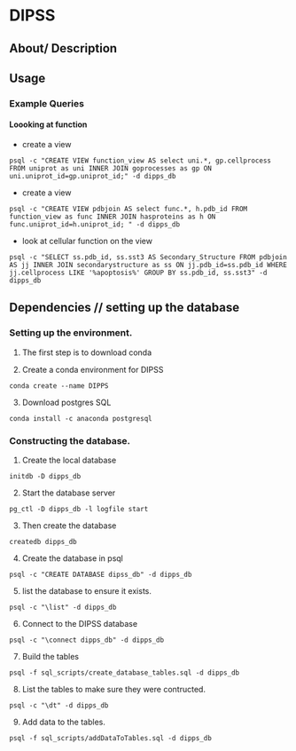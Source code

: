 # DIPSS


## About/ Description

## Usage

### Example Queries

#### Loooking at function

* create a view
```
psql -c "CREATE VIEW function_view AS select uni.*, gp.cellprocess FROM uniprot as uni INNER JOIN goprocesses as gp ON uni.uniprot_id=gp.uniprot_id;" -d dipps_db
```
                                                                                
* create a view                                                                 
```                                                                             
psql -c "CREATE VIEW pdbjoin AS select func.*, h.pdb_id FROM function_view as func INNER JOIN hasproteins as h ON func.uniprot_id=h.uniprot_id; " -d dipps_db
``` 

* look at cellular function on the view
```
psql -c "SELECT ss.pdb_id, ss.sst3 AS Secondary_Structure FROM pdbjoin AS jj INNER JOIN secondarystructure as ss ON jj.pdb_id=ss.pdb_id WHERE jj.cellprocess LIKE '%apoptosis%' GROUP BY ss.pdb_id, ss.sst3" -d dipps_db
```

## Dependencies // setting up the database

### Setting up the environment.
1. The first step is to download conda

2. Create a conda environment for DIPSS
```
conda create --name DIPPS
```

3. Download postgres SQL
```
conda install -c anaconda postgresql 
```

### Constructing the database.

1. Create the local database                                                    
```                                                                             
initdb -D dipps_db                                                              
```

2. Start the database server
```
pg_ctl -D dipps_db -l logfile start
```

3. Then create the database
```
createdb dipps_db
```

4. Create the database in psql
```
psql -c "CREATE DATABASE dipss_db" -d dipps_db
```

5. list the database to ensure it exists.
```
psql -c "\list" -d dipps_db 
```

6. Connect to the DIPSS database
```
psql -c "\connect dipps_db" -d dipps_db
```

7. Build the tables
```
psql -f sql_scripts/create_database_tables.sql -d dipps_db
```

8. List the tables to make sure they were contructed.
```
psql -c "\dt" -d dipps_db
```

9. Add data to the tables.
```
psql -f sql_scripts/addDataToTables.sql -d dipps_db
```


